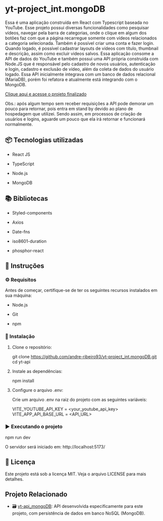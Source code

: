 # yt-project_int.mongoDB

Essa é uma aplicação construída em React com Typescript baseada no YouTube. Esse projeto possui diversas funcionalidades como pesquisar vídeos, navegar pela barra de categorias, onde o clique em algum dos botões faz com que a página recarregue somente com vídeos relacionados a categoria selecionada. Também é possível criar uma conta e fazer login. Quando logado, é possível cadastrar layouts de vídeos com título, thumbnail e descrição, assim como excluir videos salvos. Essa aplicação consome a API de dados do YouTube e também possui uma API própria construída com Node.JS que é responsável pelo cadastro de novos usuários, autenticação e login, cadastro e exclusão de vídeo, além da coleta de dados do usuário logado. Essa API inicialmente integrava com um banco de dados relacional (MariaDB), porém foi refatora e atualmente está integrando com o MongoDB.

[Clique aqui e acesse o projeto finalizado](http://yt-project-int-mongo-db.vercel.app)

Obs.: após algum tempo sem receber requisições a API pode demorar um pouco para retornar, pois entra em stand by devido ao plano de hospedagem que utilizei. Sendo assim, em processos de criação de usuários e logins, aguarde um pouco que ela irá retornar e funcionará normalmente.


## 📦 Tecnologias utilizadas

  - React JS

  - TypeScript
  
  - Node.js

  - MongoDB

## 📚 Bibliotecas

  - Styled-components

  - Axios

  - Date-fns

  - iso8601-duration

  - phosphor-react



## 📝 Instruções

### ⚙️ Requisitos

  Antes de começar, certifique-se de ter os seguintes recursos instalados em sua máquina:

  - Node.js

  - Git

  - npm


### 🚀 Instalação

1. Clone o repositório:

    git clone https://github.com/andre-ribeiro93/yt-project_int.mongoDB.git  
    cd yt-api

2. Instale as dependências:

    npm install

3. Configure o arquivo .env:

    Crie um arquivo .env na raiz do projeto com as seguintes variáveis:

    VITE_YOUTUBE_API_KEY = <your_youtube_api_key>  
    VITE_APP_API_BASE_URL = <API_URL>


### ▶️ Executando o projeto

  npm run dev

  O servidor será iniciado em: http://localhost:5173/


## 📄 Licença

Este projeto está sob a licença MIT. Veja o arquivo LICENSE para mais detalhes.

## Projeto Relacionado

- 🗃️ [yt-api_mongoDB](https://github.com/andre-ribeiro93/yt-api_mongoDB): API desenvolvida especificamente para este projeto, com persistência de dados em banco NoSQL (MongoDB).